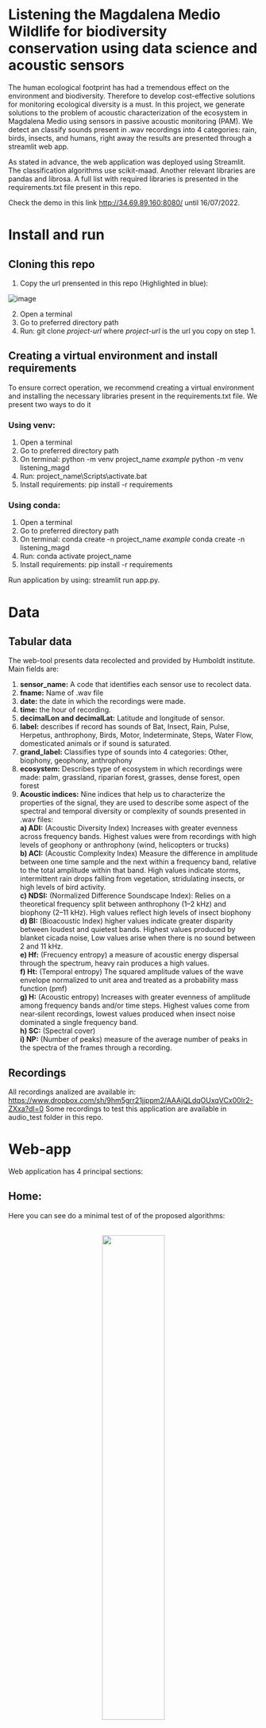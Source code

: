 
# Listening the Magdalena Medio Wildlife for biodiversity conservation using data science and acoustic sensors

The human ecological footprint has had a tremendous effect on the environment and biodiversity. Therefore to develop cost-effective solutions for monitoring ecological diversity is a must. In this project, we generate solutions to the problem of acoustic characterization of the ecosystem in Magdalena Medio using sensors in passive acoustic monitoring (PAM). We detect an classify sounds present in .wav recordings into 4 categories: rain, birds, insects, and humans, right away the results are presented through a streamlit web app.

As stated in advance, the web application was deployed using Streamlit. The classification algorithms use scikit-maad. Another relevant libraries are pandas and librosa. A full list with required libraries is presented in the requirements.txt file present in this repo.

Check the demo in this link http://34.69.89.160:8080/ until 16/07/2022.

# Install and run

## Cloning this repo

1. Copy the url prensented in this repo (Highlighted in blue):

 ![image](https://user-images.githubusercontent.com/99512774/177884173-8ef1becf-e662-4794-9028-c64fc2bb59b4.png)
 
2. Open a terminal
3. Go to preferred directory path
4. Run: git clone *project-url* where *project-url* is the url you copy on step 1.


## Creating a virtual environment and install requirements

To ensure correct operation, we recommend creating a virtual environment and installing the necessary libraries present in the requirements.txt file. We present two ways to do it

### Using venv:

1. Open a terminal 
2. Go to preferred directory path 
3. On terminal: python -m venv project_name  *example* python -m venv listening_magd
4. Run: project_name\Scripts\activate.bat
5. Install requirements: pip install -r requirements

### Using conda:

1. Open a terminal 
2. Go to preferred directory path 
3. On terminal: conda create -n project_name  *example* conda create -n listening_magd
4. Run: conda activate project_name
5. Install requirements: pip install -r requirements

Run application by using: streamlit run app.py.

# Data

## Tabular data
 The web-tool presents data recolected and provided by Humboldt institute. Main fields are:
 
 1. **sensor_name:** A code that identifies each sensor use to recolect data.
 2. **fname:** Name of .wav file
 3. **date:** the date in which the recordings were made. 
 4. **time:** the hour of recording.
 5. **decimalLon and decimalLat:** Latitude and longitude of sensor.
 6. **label:** describes if record has sounds of Bat, Insect, Rain, Pulse, Herpetus, anthrophony, Birds, Motor, Indeterminate, Steps, Water Flow, domesticated animals or if sound is saturated.
 7. **grand_label:** Classifies type of sounds into 4 categories: Other, biophony, geophony, anthrophony
 8. **ecosystem:** Describes type of ecosystem in which recordings were made: palm, grassland, riparian forest, grasses, dense forest, open forest
 9. **Acoustic indices:** Nine indices that help us to characterize the properties of the signal, they are used to describe some aspect of the spectral and temporal diversity or complexity of sounds presented in .wav files: <br /> 
    **a) ADI:** (Acoustic Diversity Index) Increases with greater evenness across frequency bands. Highest values were from recordings with high levels of geophony or anthrophony (wind, helicopters or trucks)<br />
    **b) ACI:** (Acoustic Complexity Index) Measure the difference in amplitude between one time sample and the next within a frequency band, relative to the total amplitude within that band. High values indicate storms, intermittent rain drops falling from vegetation, stridulating insects, or high levels of bird activity. <br />
    **c) NDSI:** (Normalized Difference Soundscape Index): Relies on a theoretical frequency split between anthrophony (1–2 kHz) and biophony (2–11 kHz). High values reflect high levels of insect biophony <br />
    **d) BI:** (Bioacoustic Index) higher values indicate greater disparity between loudest and quietest bands. Highest values produced by blanket cicada noise, Low values arise when there is no sound between 2 and 11 kHz. <br />
    **e) Hf:** (Frecuency entropy) a measure of acoustic energy dispersal through the spectrum, heavy rain produces a high values. <br />
    **f) Ht:** (Temporal entropy) The squared amplitude values of the wave envelope normalized to unit area and treated as a probability mass function (pmf) <br />
    **g) H:** (Acoustic entropy) Increases with greater evenness of amplitude among frequency bands and/or time steps. Highest values come from near‐silent recordings, lowest values produced when insect noise dominated a single frequency band. <br />
    **h) SC:** (Spectral cover) <br />
    **i) NP:** (Number of peaks) measure of the average number of peaks in the spectra of the frames through a recording.     <br />

## Recordings
 All recordings analized are available in: https://www.dropbox.com/sh/9hm5grr21jjppm2/AAAjQLdqOUxqVCx00Ir2-ZXxa?dl=0
 Some recordings to test this application are available in audio_test folder in this repo.
 
# Web-app
 Web application has 4 principal sections:
 
 ## Home:
 Here you can see do a minimal test of of the proposed algorithms:<br /><br />
 <p align="center">
 <img src="https://user-images.githubusercontent.com/99512774/177885346-4ded7892-ee84-45aa-a982-bd020c21a692.png" width=50% height=50%>
  </p>
 You can upload a .wav file and see the spectrogram and calculated acoustic indices of uploaded record.<br /><br />
 <p align="center">
 <img src="https://user-images.githubusercontent.com/99512774/177886705-b4631102-1199-42f4-a624-6b5ccb65c176.png" width=50% height=50%>
 </p>
 Finally, by using *Detect* button the algorithm identifies if there is rain presence or absence:<br /><br />
 <p align="center">
<img src="https://user-images.githubusercontent.com/99512774/177887034-03082c13-e82f-4eb9-a548-db6602f25998.png" width=50% height=50%>
 </p>

 ## Maps:
 
 Here you can see a map indicating the site where recording were made. You can filter by Category of classified recordings:<br /><br />
<p align="center">
<img src="https://user-images.githubusercontent.com/99512774/177888392-3e38ea52-30c9-4ff0-bb89-8fb38f3dd111.png" width=50% height=50%>
 </p>
 
 ## Table:
 
 A 2d table visual of data recolected by recording, such as latitude and longitude, sensor type, date and grand label (Biophony, anthrophony, geophony etc) You can select a column to see data grouped using the controls.<br /><br />
 <p align="center">
<img src="https://user-images.githubusercontent.com/99512774/177889282-17bab976-5463-476b-9d14-b331e5a0dc86.png" width=50% height=50%>
 </p>
 
 ## Layout:
 A tool to visualize data presented filtered by date and Category. the graphs present are according to the type of data that is being ploted. <br /><br />
 <p align="center">
<img src="https://user-images.githubusercontent.com/99512774/177889559-51006598-4ed5-4203-b588-3801c02fefab.png" width=50% height=50%>
 </p>
 
 <p align="center">
<img src="https://user-images.githubusercontent.com/99512774/177890157-cabe3853-c1d0-4d55-8d8f-d26abb9488a4.png" width=50% height=50%>
 </p>
 
